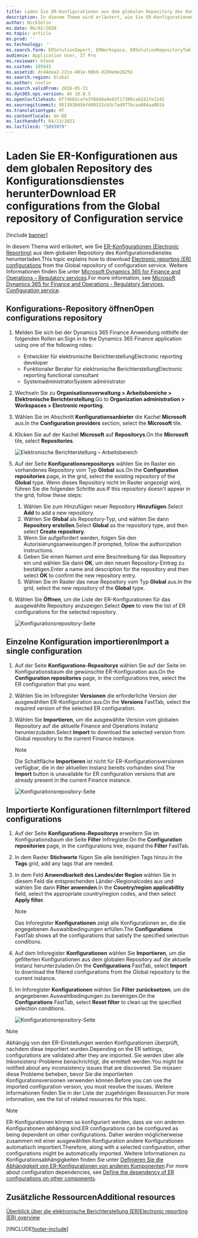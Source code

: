```yaml
---
title: Laden Sie ER-Konfigurationen aus dem globalen Repository des Konfigurationsdienstes herunter
description: In diesem Thema wird erläutert, wie Sie ER-Konfigurationen (Electronic Reporting) aus dem globalen Repository des Konfigurationsdienstes herunterladen.
author: NickSelin
ms.date: 06/02/2020
ms.topic: article
ms.prod: ''
ms.technology: ''
ms.search.form: ERSolutionImport, ERWorkspace, ERSolutionRepositoryTable
audience: Application User, IT Pro
ms.reviewer: kfend
ms.custom: 105843
ms.assetid: dc44dea2-22ce-401e-98b9-d289e0e2825b
ms.search.region: Global
ms.author: nselin
ms.search.validFrom: 2016-05-31
ms.dyn365.ops.version: AX 10.0.5
ms.openlocfilehash: 6f74602cafe3f0848a9e03f17300ca6242fe1545
ms.sourcegitcommit: 951393b05bf409333cb3c7ad977bcaa804aa801b
ms.translationtype: HT
ms.contentlocale: de-DE
ms.lasthandoff: 04/13/2021
ms.locfileid: "5893979"
---
```

# <a name="download-er-configurations-from-the-global-repository-of-configuration-service"></a><span data-ttu-id="3248e-103">Laden Sie ER-Konfigurationen aus dem globalen Repository des Konfigurationsdienstes herunter</span><span class="sxs-lookup"><span data-stu-id="3248e-103">Download ER configurations from the Global repository of Configuration service</span></span>

[!include [banner](../includes/banner.md)]

<span data-ttu-id="3248e-104">In diesem Thema wird erläutert, wie Sie [ER-Konfigurationen (Electronic Reporting)](general-electronic-reporting.md#Configuration) aus dem globalen Repository des Konfigurationsdienstes herunterladen.</span><span class="sxs-lookup"><span data-stu-id="3248e-104">This topic explains how to download [Electronic reporting (ER) configurations](general-electronic-reporting.md#Configuration) from the Global repository of configuration service.</span></span> <span data-ttu-id="3248e-105">Weitere Informationen finden Sie unter [Microsoft Dynamics 365 for Finance and Operations – Regulatory services](/business-applications-release-notes/october18/dynamics365-finance-operations/regulatory-service-configuration).</span><span class="sxs-lookup"><span data-stu-id="3248e-105">For more information, see [Microsoft Dynamics 365 for Finance and Operations - Regulatory Services, Configuration service](/business-applications-release-notes/october18/dynamics365-finance-operations/regulatory-service-configuration).</span></span>

## <a name="open-configurations-repository"></a><span data-ttu-id="3248e-106">Konfigurations-Repository öffnen</span><span class="sxs-lookup"><span data-stu-id="3248e-106">Open configurations repository</span></span>

1. <span data-ttu-id="3248e-107">Melden Sie sich bei der Dynamics 365 Finance Anwendung mithilfe der folgenden Rollen an:</span><span class="sxs-lookup"><span data-stu-id="3248e-107">Sign in to the Dynamics 365 Finance application using one of the following roles:</span></span>

    - <span data-ttu-id="3248e-108">Entwickler für elektronische Berichterstellung</span><span class="sxs-lookup"><span data-stu-id="3248e-108">Electronic reporting developer</span></span>
    - <span data-ttu-id="3248e-109">Funktionaler Berater für elektronische Berichterstellung</span><span class="sxs-lookup"><span data-stu-id="3248e-109">Electronic reporting functional consultant</span></span>
    - <span data-ttu-id="3248e-110">Systemadministrator</span><span class="sxs-lookup"><span data-stu-id="3248e-110">System administrator</span></span>

2. <span data-ttu-id="3248e-111">Wechseln Sie zu **Organisationsverwaltung > Arbeitsbereiche > Elektronische Berichterstellung**.</span><span class="sxs-lookup"><span data-stu-id="3248e-111">Go to **Organization administration > Workspaces > Electronic reporting**.</span></span>
3. <span data-ttu-id="3248e-112">Wählen Sie im Abschnitt **Konfigurationsanbieter** die Kachel **Microsoft** aus.</span><span class="sxs-lookup"><span data-stu-id="3248e-112">In the **Configuration providers** section, select the **Microsoft** tile.</span></span>
3. <span data-ttu-id="3248e-113">Klicken Sie auf der Kachel **Microsoft** auf **Repositorys**.</span><span class="sxs-lookup"><span data-stu-id="3248e-113">On the **Microsoft** tile, select **Repositories**.</span></span>

    ![Elektronische Berichterstellung – Arbeitsbereich](./media/er-download-configurations-global-repo-er-workspace.png)

4. <span data-ttu-id="3248e-115">Auf der Seite **Konfigurationsrepositorys** wählen Sie im Raster ein vorhandenes Repository vom Typ **Global** aus.</span><span class="sxs-lookup"><span data-stu-id="3248e-115">On the **Configuration repositories** page, in the grid, select the existing repository of the **Global** type.</span></span> <span data-ttu-id="3248e-116">Wenn dieses Repository nicht im Raster angezeigt wird, führen Sie die folgenden Schritte aus:</span><span class="sxs-lookup"><span data-stu-id="3248e-116">If this repository doesn't appear in the grid, follow these steps:</span></span>

    1. <span data-ttu-id="3248e-117">Wählen Sie zum Hinzufügen neuer Repository **Hinzufügen**.</span><span class="sxs-lookup"><span data-stu-id="3248e-117">Select **Add** to add a new repository.</span></span>
    2. <span data-ttu-id="3248e-118">Wählen Sie **Global** als Repository-Typ, und wählen Sie dann **Repository erstellen**.</span><span class="sxs-lookup"><span data-stu-id="3248e-118">Select **Global** as the repository type, and then select **Create repository**.</span></span>
    3. <span data-ttu-id="3248e-119">Wenn Sie aufgefordert werden, folgen Sie den Autorisierungsanweisungen.</span><span class="sxs-lookup"><span data-stu-id="3248e-119">If prompted, follow the authorization instructions.</span></span>
    4. <span data-ttu-id="3248e-120">Geben Sie einen Namen und eine Beschreibung für das Repository ein und wählen Sie dann **OK**, um den neuen Repository-Eintrag zu bestätigen.</span><span class="sxs-lookup"><span data-stu-id="3248e-120">Enter a name and description for the repository and then select **OK** to confirm the new repository entry.</span></span>
    5. <span data-ttu-id="3248e-121">Wählen Sie im Raster das neue Repository vom Typ **Global** aus.</span><span class="sxs-lookup"><span data-stu-id="3248e-121">In the grid, select the new repository of the **Global** type.</span></span>

5. <span data-ttu-id="3248e-122">Wählen Sie **Öffnen**, um die Liste der ER-Konfigurationen für das ausgewählte Repository anzuzeigen.</span><span class="sxs-lookup"><span data-stu-id="3248e-122">Select **Open** to view the list of ER configurations for the selected repository.</span></span>

    ![Konfigurationsrepository-Seite](./media/er-download-configurations-global-repo-repositories-list.png)

## <a name="import-a-single-configuration"></a><span data-ttu-id="3248e-124">Einzelne Konfiguration importieren</span><span class="sxs-lookup"><span data-stu-id="3248e-124">Import a single configuration</span></span>

1. <span data-ttu-id="3248e-125">Auf der Seite **Konfigurations-Repositorys** wählen Sie auf der Seite im Konfigurationsbaum die gewünschte ER-Konfiguration aus.</span><span class="sxs-lookup"><span data-stu-id="3248e-125">On the **Configuration repositories** page, in the configurations tree, select the ER configuration that you want.</span></span>
2. <span data-ttu-id="3248e-126">Wählen Sie im Inforegister **Versionen** die erforderliche Version der ausgewählten ER-Konfiguration aus.</span><span class="sxs-lookup"><span data-stu-id="3248e-126">On the **Versions** FastTab, select the required version of the selected ER configuration.</span></span>
3. <span data-ttu-id="3248e-127">Wählen Sie **Importieren**, um die ausgewählte Version vom globalen Repository auf die aktuelle Finance and Operations Instanz herunterzuladen.</span><span class="sxs-lookup"><span data-stu-id="3248e-127">Select **Import** to download the selected version from Global repository to the current Finance instance.</span></span>

    > [!NOTE]
    > <span data-ttu-id="3248e-128">Die Schaltfläche **Importieren** ist nicht für ER-Konfigurationsversionen verfügbar, die in der aktuellen Instanz bereits vorhanden sind.</span><span class="sxs-lookup"><span data-stu-id="3248e-128">The **Import** button is unavailable for ER configuration versions that are already present in the current Finance instance.</span></span>

    ![Konfigurationsrepository-Seite](./media/er-download-configurations-global-repo-repository-content.png)

## <a name="import-filtered-configurations"></a><span data-ttu-id="3248e-130">Importierte Konfigurationen filtern</span><span class="sxs-lookup"><span data-stu-id="3248e-130">Import filtered configurations</span></span>

1. <span data-ttu-id="3248e-131">Auf der Seite **Konfigurations-Repositorys** erweitern Sie im Konfigurationsbaum die Seite **Filter** Infiregister.</span><span class="sxs-lookup"><span data-stu-id="3248e-131">On the **Configuration repositories** page, in the configurations tree, expand the **Filter** FastTab.</span></span>
2. <span data-ttu-id="3248e-132">In dem Raster **Stichworte** fügen Sie alle benötigten Tags hinzu.</span><span class="sxs-lookup"><span data-stu-id="3248e-132">In the **Tags** grid, add any tags that are needed.</span></span>
3. <span data-ttu-id="3248e-133">In dem Feld **Anwendbarkeit des Landes/der Region** wählen Sie in diesem Feld die entsprechenden Länder-/Regionalcodes aus und wählen Sie dann **Filter anwenden**.</span><span class="sxs-lookup"><span data-stu-id="3248e-133">In the **Country/region applicability** field, select the appropriate country/region codes, and then select  **Apply filter**.</span></span>

    > [!NOTE]
    > <span data-ttu-id="3248e-134">Das Inforegister **Konfigurationen** zeigt alle Konfigurationen an, die die angegebenen Auswahlbedingungen erfüllen.</span><span class="sxs-lookup"><span data-stu-id="3248e-134">The **Configurations** FastTab shows all the configurations that satisfy the specified selection conditions.</span></span>

4. <span data-ttu-id="3248e-135">Auf dem Inforegister **Konfigurationen** wählen Sie **Importieren**, um die gefilterten Konfigurationen aus dem globalen Repository auf die aktuelle Instanz herunterzuladen.</span><span class="sxs-lookup"><span data-stu-id="3248e-135">On the **Configurations** FastTab, select **Import** to download the filtered configurations from the Global repository to the current instance.</span></span>
5. <span data-ttu-id="3248e-136">Im Inforegister **Konfigurationen** wählen Sie **Filter zurücksetzen**, um die angegebenen Auswahlbedingungen zu bereinigen.</span><span class="sxs-lookup"><span data-stu-id="3248e-136">On the **Configurations** FastTab, select **Reset filter** to clean up the specified selection conditions.</span></span>

    ![Konfigurationsrepository-Seite](./media/er-download-configurations-global-repo-filtered-configurations.png)

> [!NOTE]
> <span data-ttu-id="3248e-138">Abhängig von den ER-Einstellungen werden Konfigurationen überprüft, nachdem diese importiert wurden.</span><span class="sxs-lookup"><span data-stu-id="3248e-138">Depending on the ER settings, configurations are validated after they are imported.</span></span> <span data-ttu-id="3248e-139">Sie werden über alle Inkonsistenz-Probleme benachrichtigt, die ermittelt werden.</span><span class="sxs-lookup"><span data-stu-id="3248e-139">You might be notified about any inconsistency issues that are discovered.</span></span> <span data-ttu-id="3248e-140">Sie müssen diese Probleme beheben, bevor Sie die importierten Konfigurationsversionen verwenden können.</span><span class="sxs-lookup"><span data-stu-id="3248e-140">Before you can use the imported configuration version, you must resolve the issues.</span></span> <span data-ttu-id="3248e-141">Weitere Informationen finden Sie in der Liste der zugehörigen Ressourcen.</span><span class="sxs-lookup"><span data-stu-id="3248e-141">For more information, see the list of related resources for this topic.</span></span>

> [!NOTE]
> <span data-ttu-id="3248e-142">ER-Konfigurationen können so konfiguriert werden, dass sie von anderen Konfigurationen abhängig sind.</span><span class="sxs-lookup"><span data-stu-id="3248e-142">ER configurations can be configured as being dependent on other configurations.</span></span> <span data-ttu-id="3248e-143">Daher werden möglicherweise zusammen mit einer ausgewählten Konfiguration andere Konfigurationen automatisch importiert.</span><span class="sxs-lookup"><span data-stu-id="3248e-143">Therefore, along with a selected configuration, other configurations might be automatically imported.</span></span> <span data-ttu-id="3248e-144">Weitere Informationen zu Konfigurationsabhängigkeiten finden Sie unter [Definieren Sie die Abhängigkeit von ER-Konfigurationen von anderen Komponenten](tasks/er-define-dependency-er-configurations-from-other-components-july-2017.md).</span><span class="sxs-lookup"><span data-stu-id="3248e-144">For more about configuration dependencies, see [Define the dependency of ER configurations on other components](tasks/er-define-dependency-er-configurations-from-other-components-july-2017.md).</span></span>

## <a name="additional-resources"></a><span data-ttu-id="3248e-145">Zusätzliche Ressourcen</span><span class="sxs-lookup"><span data-stu-id="3248e-145">Additional resources</span></span>

[<span data-ttu-id="3248e-146">Überblick über die elektronische Berichterstellung (ER)</span><span class="sxs-lookup"><span data-stu-id="3248e-146">Electronic reporting (ER) overview</span></span>](general-electronic-reporting.md)


[!INCLUDE[footer-include](../../../includes/footer-banner.md)]